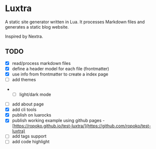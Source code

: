 # Luxtra
A static site generator written in Lua. It processes Markdown files and generates a static blog website.

Inspired by Nextra.

## TODO
- [x] read/process markdown files
- [x] define a header model for each file (frontmatter)
- [x] use info from frontmatter to create a index page
- [ ] add themes
- - [ ] light/dark mode
- [ ] add about page
- [x] add cli tools
- [x] publish on luarocks
- [x] publish working example using github pages - [https://ropoko.github.io/test-luxtra/](https://github.com/ropoko/test-luxtra)
- [ ] add tags support
- [ ] add code highlight

